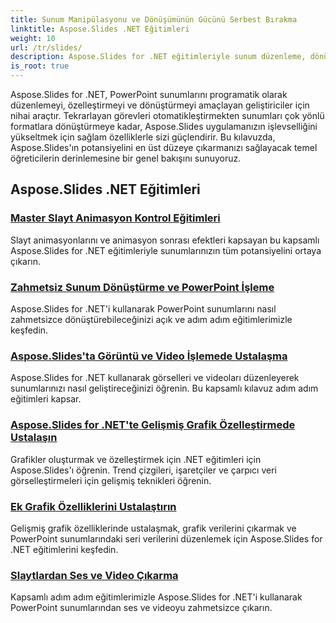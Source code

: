 ```yaml
---
title: Sunum Manipülasyonu ve Dönüşümünün Gücünü Serbest Bırakma
linktitle: Aspose.Slides .NET Eğitimleri
weight: 10
url: /tr/slides/
description: Aspose.Slides for .NET eğitimleriyle sunum düzenleme, dönüştürme ve PowerPoint işleme dünyasını keşfedin. Etkili sonuçlar için sunumlar oluşturmayı, dönüştürmeyi ve geliştirmeyi öğrenin.
is_root: true
---
```

Aspose.Slides for .NET, PowerPoint sunumlarını programatik olarak düzenlemeyi, özelleştirmeyi ve dönüştürmeyi amaçlayan geliştiriciler için nihai araçtır. Tekrarlayan görevleri otomatikleştirmekten sunumları çok yönlü formatlara dönüştürmeye kadar, Aspose.Slides uygulamanızın işlevselliğini yükseltmek için sağlam özelliklerle sizi güçlendirir. Bu kılavuzda, Aspose.Slides'ın potansiyelini en üst düzeye çıkarmanızı sağlayacak temel öğreticilerin derinlemesine bir genel bakışını sunuyoruz.

## Aspose.Slides .NET Eğitimleri
### [Master Slayt Animasyon Kontrol Eğitimleri](./master-slide-animation-control/)
Slayt animasyonlarını ve animasyon sonrası efektleri kapsayan bu kapsamlı Aspose.Slides for .NET eğitimleriyle sunumlarınızın tüm potansiyelini ortaya çıkarın.
### [Zahmetsiz Sunum Dönüştürme ve PowerPoint İşleme](./presentation-conversion-guide/)
Aspose.Slides for .NET'i kullanarak PowerPoint sunumlarını nasıl zahmetsizce dönüştürebileceğinizi açık ve adım adım eğitimlerimizle keşfedin.
### [Aspose.Slides'ta Görüntü ve Video İşlemede Ustalaşma](./mastering-image-and-video-manipulation/)
Aspose.Slides for .NET kullanarak görselleri ve videoları düzenleyerek sunumlarınızı nasıl geliştireceğinizi öğrenin. Bu kapsamlı kılavuz adım adım eğitimleri kapsar.
### [Aspose.Slides for .NET'te Gelişmiş Grafik Özelleştirmede Ustalaşın](./master-advanced-chart-customization/)
Grafikler oluşturmak ve özelleştirmek için .NET eğitimleri için Aspose.Slides'ı öğrenin. Trend çizgileri, işaretçiler ve çarpıcı veri görselleştirmeleri için gelişmiş teknikleri öğrenin.
### [Ek Grafik Özelliklerini Ustalaştırın](./master-additional-chart-features/)
Gelişmiş grafik özelliklerinde ustalaşmak, grafik verilerini çıkarmak ve PowerPoint sunumlarındaki seri verilerini düzenlemek için Aspose.Slides for .NET eğitimlerini keşfedin.
### [Slaytlardan Ses ve Video Çıkarma](./extract-audio-and-video/)
Kapsamlı adım adım eğitimlerimizle Aspose.Slides for .NET'i kullanarak PowerPoint sunumlarından ses ve videoyu zahmetsizce çıkarın.